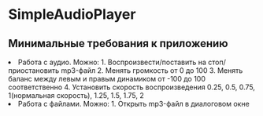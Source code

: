 # SimpleAudioPlayer

## Минимальные требования к приложению
  <li> Работа с аудио.
  Можно:
    1. Воспроизвести/поставить на стоп/приостановить mp3-файл 
    2. Менять громкость от 0 до 100
    3. Менять баланс между левым и правым динамиком от -100 до 100 соответственно
    4. Установить скорость воспроизведения 0.25, 0.5, 0.75, 1(нормальная скорость), 1.25, 1.5, 1.75, 2
  <li> Работа с файлами.
  Можно:
    1. Открыть mp3-файл в диалоговом окне
